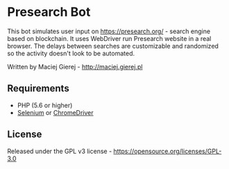 # Presearch Bot
This bot simulates user input on https://presearch.org/ - search engine based on blockchain. It uses WebDriver run Presearch website in a real browser. The delays between searches are customizable and randomized so the activity doesn't look to be automated.

Written by Maciej Gierej - http://maciej.gierej.pl

## Requirements
- PHP (5.6 or higher)
- [Selenium](https://www.seleniumhq.org/) or [ChromeDriver](https://sites.google.com/a/chromium.org/chromedriver/)

## License
Released under the GPL v3 license - https://opensource.org/licenses/GPL-3.0
